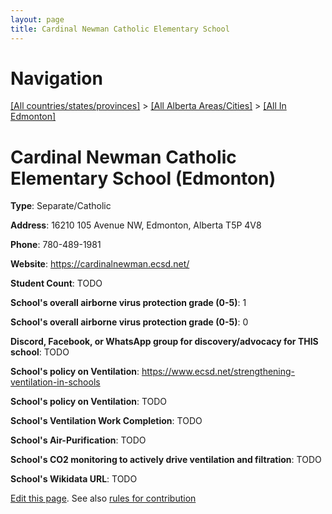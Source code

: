 ```yaml
---
layout: page
title: Cardinal Newman Catholic Elementary School
---
```

# Navigation

[[All countries/states/provinces]](../../..) > [[All Alberta Areas/Cities]](../..) > [[All In Edmonton]](..)

# Cardinal Newman Catholic Elementary School (Edmonton)

**Type**: Separate/Catholic

**Address**: 16210 105 Avenue NW, Edmonton, Alberta T5P 4V8

**Phone**: 780-489-1981

**Website**: <https://cardinalnewman.ecsd.net/>

**Student Count**: TODO

**School's overall airborne virus protection grade (0-5)**: 1

**School's overall airborne virus protection grade (0-5)**: 0

**Discord, Facebook, or WhatsApp group for discovery/advocacy for THIS school**: TODO

**School's policy on Ventilation**: <https://www.ecsd.net/strengthening-ventilation-in-schools>

**School's policy on Ventilation**: TODO

**School's Ventilation Work Completion**: TODO

**School's Air-Purification**: TODO

**School's CO2 monitoring to actively drive ventilation and filtration**: TODO

**School's Wikidata URL**: TODO


[Edit this page](https://github.com/ventilate-schools/AB/edit/main/./Edmonton/Cardinal_Newman_Catholic_Elementary_School.md). See also [rules for contribution](../../../contribution-rules/)